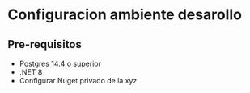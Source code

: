 # Configuracion ambiente desarollo

## Pre-requisitos

* Postgres 14.4 o superior 
* .NET 8
* Configurar Nuget privado de la xyz


